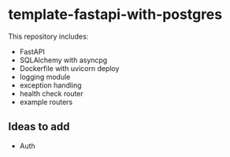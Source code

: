 # template-fastapi-with-postgres

This repository includes:
- FastAPI 
- SQLAlchemy with asyncpg
- Dockerfile with uvicorn deploy
- logging module
- exception handling
- health check router
- example routers

## Ideas to add
- Auth
